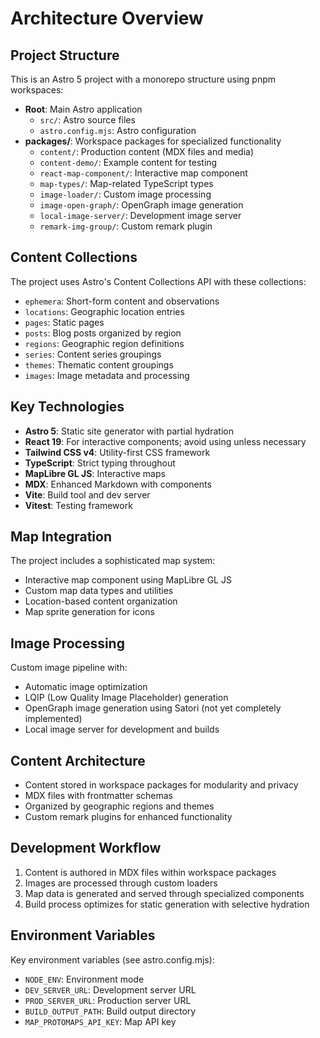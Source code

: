 # Architecture Overview

## Project Structure

This is an Astro 5 project with a monorepo structure using pnpm workspaces:

- **Root**: Main Astro application
  - `src/`: Astro source files
  - `astro.config.mjs`: Astro configuration
- **packages/**: Workspace packages for specialized functionality
  - `content/`: Production content (MDX files and media)
  - `content-demo/`: Example content for testing
  - `react-map-component/`: Interactive map component
  - `map-types/`: Map-related TypeScript types
  - `image-loader/`: Custom image processing
  - `image-open-graph/`: OpenGraph image generation
  - `local-image-server/`: Development image server
  - `remark-img-group/`: Custom remark plugin

## Content Collections

The project uses Astro's Content Collections API with these collections:

- `ephemera`: Short-form content and observations
- `locations`: Geographic location entries
- `pages`: Static pages
- `posts`: Blog posts organized by region
- `regions`: Geographic region definitions
- `series`: Content series groupings
- `themes`: Thematic content groupings
- `images`: Image metadata and processing

## Key Technologies

- **Astro 5**: Static site generator with partial hydration
- **React 19**: For interactive components; avoid using unless necessary
- **Tailwind CSS v4**: Utility-first CSS framework
- **TypeScript**: Strict typing throughout
- **MapLibre GL JS**: Interactive maps
- **MDX**: Enhanced Markdown with components
- **Vite**: Build tool and dev server
- **Vitest**: Testing framework

## Map Integration

The project includes a sophisticated map system:

- Interactive map component using MapLibre GL JS
- Custom map data types and utilities
- Location-based content organization
- Map sprite generation for icons

## Image Processing

Custom image pipeline with:

- Automatic image optimization
- LQIP (Low Quality Image Placeholder) generation
- OpenGraph image generation using Satori (not yet completely implemented)
- Local image server for development and builds

## Content Architecture

- Content stored in workspace packages for modularity and privacy
- MDX files with frontmatter schemas
- Organized by geographic regions and themes
- Custom remark plugins for enhanced functionality

## Development Workflow

1. Content is authored in MDX files within workspace packages
2. Images are processed through custom loaders
3. Map data is generated and served through specialized components
4. Build process optimizes for static generation with selective hydration

## Environment Variables

Key environment variables (see astro.config.mjs):

- `NODE_ENV`: Environment mode
- `DEV_SERVER_URL`: Development server URL
- `PROD_SERVER_URL`: Production server URL
- `BUILD_OUTPUT_PATH`: Build output directory
- `MAP_PROTOMAPS_API_KEY`: Map API key
